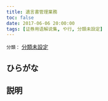 ```yaml
---
title: 遺言書管理業務
toc: false
date: 2017-06-06 20:00:00
tags: [证券用语解说集, や行, 分類未設定]
---
```


`分類：` [分類未設定](/tags/分類未設定/)

## ひらがな



## 説明

